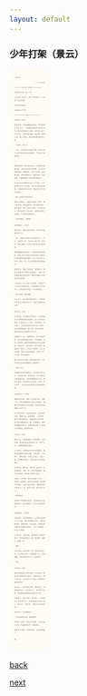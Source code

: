 ```yaml
---
layout: default
---
```


### 少年打架（景云）

![](https://raw.githubusercontent.com/UserT2019/UserT2019.github.io/master/assets/img/sndj.png)

[back](./my-page.html)

[next](./zx-cpzh.html)
